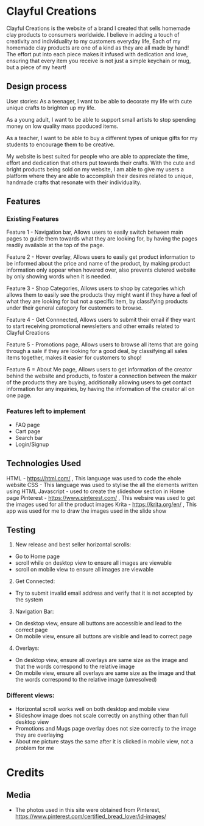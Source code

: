 # Clayful Creations
Clayful Creations is the website of a brand I created that sells homemade clay products to consumers worldwide. I believe in adding a touch of creativity and individuality to my customers everyday life, Each of my homemade clay products are one of a kind as they are all made by hand! The effort put into each piece makes it infused with dedication and love, ensuring that every item you receive is not just a simple keychain or mug, but a piece of my heart!

## Design process
User stories:
As a teenager, I want to be able to decorate my life with cute unique crafts to brighten up my life.

As a young adult, I want to be able to support small artists to stop spending money on low quality mass ppoduced items.

As a teacher, I want to be able to buy a different types of unique gifts for my students to encourage them to be creative.

My website is best suited for people who are able to appreciate the time, effort and dedication that others put towards their crafts. With the cute and bright products being sold on my website, I am able to give my users a platform where they are able to accomplish their desires related to unique, handmade crafts that resonate with their individuality.

## Features
### Existing Features
Feature 1 - Navigation bar, Allows users to easily switch between main pages to guide them towards what they are looking for, by having the pages readily available at the top of the page.

Feature 2 - Hover overlay, Allows users to easily get product information to be informed about the price and name of the product, by making product information only appear when hovered over, also prevents clutered website by only showing words when it is needed.

Feature 3 - Shop Categories, Allows users to shop by categories which allows them to easily see the products they might want if they have a feel of what they are looking for but not a specific item, by classifying products under their general category for customers to browse.

Feature 4 - Get Connnected, Allows users to submit their email if they want to start receiving promotional newsletters and other emails related to Clayful Creations

Feature 5 - Promotions page, Allows users to browse all items that are going through a sale if they are looking for a good deal, by classifying all sales items together, makes it easier for customers to shop!

Feature 6 = About Me page, Allows users to get information of the creator behind the website and products, to foster a connection between the maker of the products they are buying, additionally allowing users to get contact information for any inquiries, by having the information of the creator all on one page.

### Features left to implement
- FAQ page
- Cart page
- Search bar
- Login/Signup

## Technologies Used
HTML - https://html.com/ , This language was used to code the ehole website
CSS - This language was used to stylise the all the elements written using HTML
Javascript - used to create the slideshow section in Home page
Pinterest - https://www.pinterest.com/ , This websire was used to get the images used for all the product images
Krita - https://krita.org/en/ , This app was used for me to draw the images used in the slide show

## Testing

1. New release and best seller horizontal scrolls:
- Go to Home page
- scroll while on desktop view to ensure all images are viewable
- scroll on mobile view to ensure all images are viewable

2. Get Connected:
- Try to submit invalid email address and verify that it is not accepted by the system

3. Navigation Bar:
- On desktop view, ensure all buttons are accessible and lead to the correct page
- On mobile view, ensure all buttons are visible and lead to correct page

4. Overlays: 
- On desktop view, ensure all overlays are same size as the image and that the words correspond to the relative image
- On mobile view, ensure all overlays are same size as the image and that the words correspond to the relative image (unresolved)

### Different views:
- Horizontal scroll works well on both desktop and mobile view
- Slideshow image does not scale correctly on anything other than full desktop view
- Promotions and Mugs page overlay does not size correctly to the image they are overlaying
- About me picture stays the same after it is clicked in mobile view, not a problem for me

# Credits
## Media
- The photos used in this site were obtained from Pinterest, https://www.pinterest.com/certified_bread_lover/id-images/